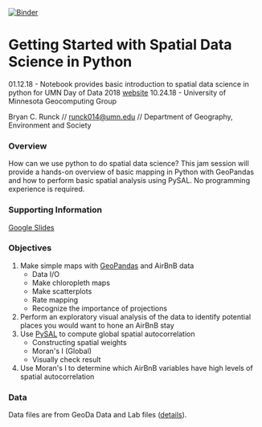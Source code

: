 [![Binder](https://mybinder.org/badge.svg)](https://mybinder.org/v2/gh/runck014/day-of-data/master?filepath=getting-started-spatial-data.ipynb)

# Getting Started with Spatial Data Science in Python
01.12.18 - Notebook provides basic introduction to spatial data science in python for UMN Day of Data 2018 [website](https://sites.google.com/umn.edu/umndayofdata2018/)
10.24.18 - University of Minnesota Geocomputing Group

Bryan C. Runck // runck014@umn.edu // Department of Geography, Environment and Society

### Overview 

How can we use python to do spatial data science? This jam session will provide a hands-on overview of basic mapping in Python with GeoPandas and how to perform basic spatial analysis using PySAL. No programming experience is required.

### Supporting Information
[Google Slides](https://docs.google.com/presentation/d/1_RuL1EHp7sOn5yLnCuBqRWW8eGo-Z8YemyEzjS2KpXU/edit?usp=sharing)

### Objectives
1. Make simple maps with [GeoPandas](http://geopandas.org) and AirBnB data
    - Data I/O
    - Make chloropleth maps
    - Make scatterplots
    - Rate mapping
    - Recognize the importance of projections
2. Perform an exploratory visual analysis of the data to identify potential places you would want to hone an AirBnB stay
3. Use [PySAL](http://pysal.readthedocs.io/en/latest/) to compute global spatial autocorrelation 
    - Constructing spatial weights
    - Moran's I (Global)
    - Visually check result
4. Use Moran's I to determine which AirBnB variables have high levels of spatial autocorrelation

### Data
Data files are from GeoDa Data and Lab files ([details](https://geodacenter.github.io/data-and-lab//airbnb_Chicago-2015/)).
